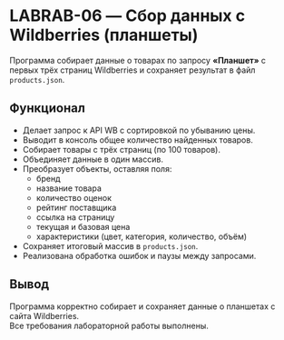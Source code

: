 # LABRAB-06 — Сбор данных с Wildberries (планшеты)

Программа собирает данные о товарах по запросу **«Планшет»** с первых трёх страниц Wildberries и сохраняет результат в файл `products.json`.

## Функционал
- Делает запрос к API WB с сортировкой по убыванию цены.  
- Выводит в консоль общее количество найденных товаров.  
- Собирает товары с трёх страниц (по 100 товаров).  
- Объединяет данные в один массив.  
- Преобразует объекты, оставляя поля:
  - бренд  
  - название товара  
  - количество оценок  
  - рейтинг поставщика  
  - ссылка на страницу  
  - текущая и базовая цена  
  - характеристики (цвет, категория, количество, объём)  
- Сохраняет итоговый массив в `products.json`.  
- Реализована обработка ошибок и паузы между запросами.

## Вывод
Программа корректно собирает и сохраняет данные о планшетах с сайта Wildberries.  
Все требования лабораторной работы выполнены.
